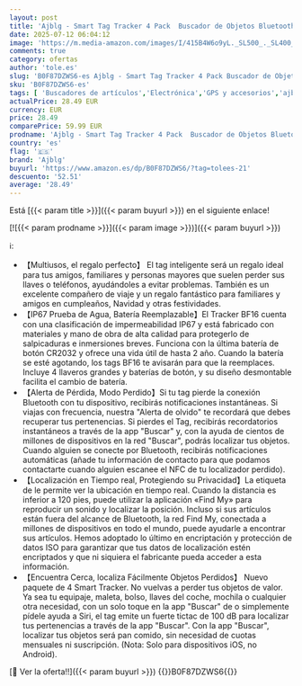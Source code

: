 ```yaml
---
layout: post
title: 'Ajblg - Smart Tag Tracker 4 Pack  Buscador de Objetos Bluetooth Funciona con Buscar Apple  Sólo iOS  Android no Compatible   Rastreo Mundial  Rastreador para Llaves/Equipaje/Cartera  Batería Reemplazable'
date: 2025-07-12 06:04:12
image: 'https://m.media-amazon.com/images/I/415B4W6o9yL._SL500_._SL400_.jpg'
comments: true
category: ofertas
author: 'tole.es'
slug: 'B0F87DZWS6-es Ajblg - Smart Tag Tracker 4 Pack Buscador de Objetos...'
sku: 'B0F87DZWS6-es'
tags: [ 'Buscadores de artículos','Electrónica','GPS y accesorios','ajblg','android','🇪🇸', ]
actualPrice: 28.49 EUR
currency: EUR
price: 28.49
comparePrice: 59.99 EUR
prodname: 'Ajblg - Smart Tag Tracker 4 Pack  Buscador de Objetos Bluetooth Funciona con Buscar Apple  Sólo iOS  Android no Compatible   Rastreo Mundial  Rastreador para Llaves/Equipaje/Cartera  Batería Reemplazable'
country: 'es'
flag: '🇪🇸'
brand: 'Ajblg'
buyurl: 'https://www.amazon.es/dp/B0F87DZWS6/?tag=tolees-21'
descuento: '52.51'
average: '28.49'
---
```


Está [{{< param title >}}]({{< param buyurl >}}) en el siguiente enlace!

[![{{< param prodname >}}]({{< param image >}})]({{< param buyurl >}})

ℹ️:

- 【Multiusos, el regalo perfecto】 El tag inteligente será un regalo ideal para tus amigos, familiares y personas mayores que suelen perder sus llaves o teléfonos, ayudándoles a evitar problemas. También es un excelente compañero de viaje y un regalo fantástico para familiares y amigos en cumpleaños, Navidad y otras festividades.
- 【IP67 Prueba de Agua, Batería Reemplazable】El Tracker BF16 cuenta con una clasificación de impermeabilidad IP67 y está fabricado con materiales y mano de obra de alta calidad para protegerlo de salpicaduras e inmersiones breves. Funciona con la última batería de botón CR2032 y ofrece una vida útil de hasta 2 año. Cuando la batería se esté agotando, los tags BF16 te avisarán para que la reemplaces. Incluye 4 llaveros grandes y baterías de botón, y su diseño desmontable facilita el cambio de batería.
- 【Alerta de Pérdida, Modo Perdido】Si tu tag pierde la conexión Bluetooth con tu dispositivo, recibirás notificaciones instantáneas. Si viajas con frecuencia, nuestra "Alerta de olvido" te recordará que debes recuperar tus pertenencias. Si pierdes el Tag, recibirás recordatorios instantáneos a través de la app "Buscar" y, con la ayuda de cientos de millones de dispositivos en la red "Buscar", podrás localizar tus objetos. Cuando alguien se conecte por Bluetooth, recibirás notificaciones automáticas (añade tu información de contacto para que podamos contactarte cuando alguien escanee el NFC de tu localizador perdido).
- 【Localización en Tiempo real, Protegiendo su Privacidad】La etiqueta de le permite ver la ubicación en tiempo real. Cuando la distancia es inferior a 120 pies, puede utilizar la aplicación «Find My» para reproducir un sonido y localizar la posición. Incluso si sus artículos están fuera del alcance de Bluetooth, la red Find My, conectada a millones de dispositivos en todo el mundo, puede ayudarle a encontrar sus artículos. Hemos adoptado lo último en encriptación y protección de datos ISO para garantizar que tus datos de localización estén encriptados y que ni siquiera el fabricante pueda acceder a esta información.
- 【Encuentra Cerca, localiza Fácilmente Objetos Perdidos】 Nuevo paquete de 4 Smart Tracker. No vuelvas a perder tus objetos de valor. Ya sea tu equipaje, maleta, bolso, llaves del coche, mochila o cualquier otra necesidad, con un solo toque en la app "Buscar" de o simplemente pídele ayuda a Siri, el tag emite un fuerte tictac de 100 dB para localizar tus pertenencias a través de la app "Buscar". Con la app "Buscar", localizar tus objetos será pan comido, sin necesidad de cuotas mensuales ni suscripción. (Nota: Solo para dispositivos iOS, no Android).

[🛒 Ver la oferta!!]({{< param buyurl >}})
{{<world>}}B0F87DZWS6{{</world>}}

